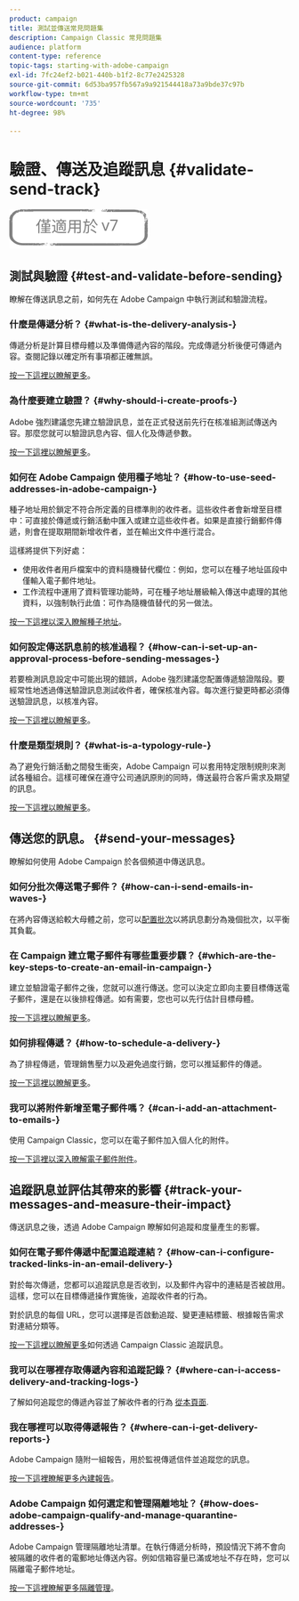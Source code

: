 ```yaml
---
product: campaign
title: 測試並傳送常見問題集
description: Campaign Classic 常見問題集
audience: platform
content-type: reference
topic-tags: starting-with-adobe-campaign
exl-id: 7fc24ef2-b021-440b-b1f2-8c77e2425328
source-git-commit: 6d53ba957fb567a9a921544418a73a9bde37c97b
workflow-type: tm+mt
source-wordcount: '735'
ht-degree: 98%

---
```


# 驗證、傳送及追蹤訊息 {#validate-send-track}

![](../../assets/v7-only.svg)

## 測試與驗證 {#test-and-validate-before-sending}

瞭解在傳送訊息之前，如何先在 Adobe Campaign 中執行測試和驗證流程。

### 什麼是傳遞分析？ {#what-is-the-delivery-analysis-}

傳遞分析是計算目標母體以及準備傳遞內容的階段。完成傳遞分析後便可傳遞內容。查閱記錄以確定所有事項都正確無誤。

[按一下這裡以瞭解更多](../../delivery/using/steps-validating-the-delivery.md)。

### 為什麼要建立驗證？ {#why-should-i-create-proofs-}

Adobe 強烈建議您先建立驗證訊息，並在正式發送前先行在核准組測試傳送內容。那麼您就可以驗證訊息內容、個人化及傳遞參數。

[按一下這裡以瞭解更多](../../delivery/using/steps-validating-the-delivery.md#sending-a-proof)。

### 如何在 Adobe Campaign 使用種子地址？ {#how-to-use-seed-addresses-in-adobe-campaign-}

種子地址用於鎖定不符合所定義的目標準則的收件者。這些收件者會新增至目標中：可直接於傳遞或行銷活動中匯入或建立這些收件者。如果是直接行銷郵件傳遞，則會在提取期間新增收件者，並在輸出文件中進行混合。

這樣將提供下列好處：

* 使用收件者用戶檔案中的資料隨機替代欄位：例如，您可以在種子地址區段中僅輸入電子郵件地址。
* 工作流程中運用了資料管理功能時，可在種子地址層級輸入傳送中處理的其他資料，以強制執行此值：可作為隨機值替代的另一做法。

[按一下這裡以深入瞭解種子地址](../../delivery/using/about-seed-addresses.md)。

### 如何設定傳送訊息前的核准過程？ {#how-can-i-set-up-an-approval-process-before-sending-messages-}

若要檢測訊息設定中可能出現的錯誤，Adobe 強烈建議您配置傳遞驗證階段。要經常性地透過傳送驗證訊息測試收件者，確保核准內容。每次進行變更時都必須傳送驗證訊息，以核准內容。

[按一下這裡以瞭解更多](../../delivery/using/steps-validating-the-delivery.md#sending-a-proof)。

### 什麼是類型規則？ {#what-is-a-typology-rule-}

為了避免行銷活動之間發生衝突，Adobe Campaign 可以套用特定限制規則來測試各種組合。這樣可確保在遵守公司通訊原則的同時，傳送最符合客戶需求及期望的訊息。

[按一下這裡以瞭解更多](../../campaign-opt/using/about-campaign-typologies.md)。

## 傳送您的訊息。 {#send-your-messages}

瞭解如何使用 Adobe Campaign 於各個頻道中傳送訊息。

### 如何分批次傳送電子郵件？ {#how-can-i-send-emails-in-waves-}

在將內容傳送給較大母體之前，您可以[配置批次](../../delivery/using/steps-sending-the-delivery.md#sending-using-multiple-waves)以將訊息劃分為幾個批次，以平衡其負載。

### 在 Campaign 建立電子郵件有哪些重要步驟？ {#which-are-the-key-steps-to-create-an-email-in-campaign-}

建立並驗證電子郵件之後，您就可以進行傳送。您可以決定立即向主要目標傳送電子郵件，還是在以後排程傳遞。如有需要，您也可以先行估計目標母體。

[按一下這裡以瞭解更多](../../delivery/using/steps-validating-the-delivery.md#sending-a-proof)。

### 如何排程傳遞？ {#how-to-schedule-a-delivery-}

為了排程傳遞，管理銷售壓力以及避免過度行銷，您可以推延郵件的傳遞。

[按一下這裡以瞭解更多](../../delivery/using/steps-sending-the-delivery.md#scheduling-the-delivery-sending)。

### 我可以將附件新增至電子郵件嗎？ {#can-i-add-an-attachment-to-emails-}

使用 Campaign Classic，您可以在電子郵件加入個人化的附件。

[按一下這裡以深入暸解電子郵件附件](../../delivery/using/attaching-files.md)。

## 追蹤訊息並評估其帶來的影響 {#track-your-messages-and-measure-their-impact}

傳送訊息之後，透過 Adobe Campaign 瞭解如何追蹤和度量產生的影響。

### 如何在電子郵件傳遞中配置追蹤連結？ {#how-can-i-configure-tracked-links-in-an-email-delivery-}

對於每次傳遞，您都可以追蹤訊息是否收到，以及郵件內容中的連結是否被啟用。這樣，您可以在目標傳遞操作實施後，追蹤收件者的行為。

對於訊息的每個 URL，您可以選擇是否啟動追蹤、變更連結標籤、根據報告需求對連結分類等。

[按一下這裡以瞭解更多](../../delivery/using/about-message-tracking.md)如何透過 Campaign Classic 追蹤訊息。

### 我可以在哪裡存取傳遞內容和追蹤記錄？ {#where-can-i-access-delivery-and-tracking-logs-}

了解如何追蹤您的傳遞內容並了解收件者的行為 [從本頁面](../../delivery/using/delivery-dashboard.md).

### 我在哪裡可以取得傳遞報告？ {#where-can-i-get-delivery-reports-}

Adobe Campaign 隨附一組報告，用於監視傳遞信件並追蹤您的訊息。

[按一下這裡瞭解更多內建報告](../../reporting/using/delivery-reports.md)。

### Adobe Campaign 如何選定和管理隔離地址？ {#how-does-adobe-campaign-qualify-and-manage-quarantine-addresses-}

Adobe Campaign 管理隔離地址清單。在執行傳遞分析時，預設情況下將不會向被隔離的收件者的電郵地址傳送內容。例如信箱容量已滿或地址不存在時，您可以隔離電子郵件地址。

[按一下這裡瞭解更多隔離管理](../../delivery/using/understanding-quarantine-management.md)。
